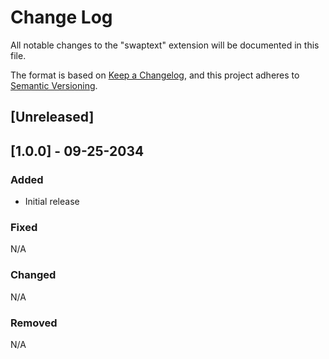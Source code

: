 # Change Log

All notable changes to the "swaptext" extension will be documented in this file.

The format is based on [Keep a Changelog](https://keepachangelog.com/en/1.0.0/),
and this project adheres to [Semantic Versioning](https://semver.org/spec/v2.0.0.html).

## [Unreleased]

## [1.0.0] - 09-25-2034

### Added

- Initial release

### Fixed

N/A

### Changed

N/A

### Removed

N/A
